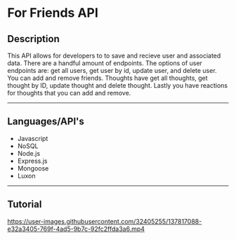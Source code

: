 # For Friends API

## Description

This API allows for developers to to save and recieve user and associated data.
There are a handful amount of endpoints. The options of user endpoints are: get all users,
get user by id, update user, and delete user. You can add and remove friends. Thoughts
have get all thoughts, get thought by ID, update thought and delete thought. Lastly you 
have reactions for thoughts that you can add and remove.

---
## Languages/API's

* Javascript
* NoSQL
* Node.js
* Express.js
* Mongoose
* Luxon
---

## Tutorial

https://user-images.githubusercontent.com/32405255/137817088-e32a3405-769f-4ad5-9b7c-92fc2ffda3a6.mp4


